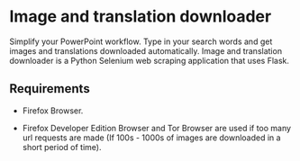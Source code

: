 # Image and translation downloader

Simplify your PowerPoint workflow. Type in your search words and get images and translations downloaded automatically.
Image and translation downloader is a Python Selenium web scraping application
that uses Flask. 

## Requirements
- Firefox Browser. 

- Firefox Developer Edition Browser and Tor Browser are used if too many url requests 
are made (If 100s - 1000s of images are downloaded in a short period of time). 
